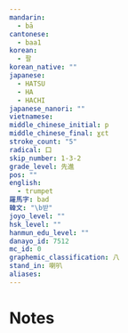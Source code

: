 ```yaml
---
mandarin:
  - bā
cantonese:
  - baa1
korean:
  - 팔
korean_native: ""
japanese:
  - HATSU
  - HA
  - HACHI
japanese_nanori: ""
vietnamese:
middle_chinese_initial: p
middle_chinese_final: ɣɛt
stroke_count: "5"
radical: 口
skip_number: 1-3-2
grade_level: 先進
pos: ""
english:
  - trumpet
羅馬字: bad
韓文: "\b받"
joyo_level: ""
hsk_level: ""
hanmun_edu_level: ""
danayo_id: 7512
mc_id: 0
graphemic_classification: 八
stand_in: 喇叭
aliases:
---
```


# Notes
